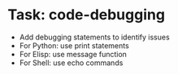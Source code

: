 <!-- ---
!-- title: 2024-12-27 23:16:44
!-- author: Yusuke Watanabe
!-- date: /home/ywatanabe/.emacs.d/lisp/elmo/workspace/resources/prompt-templates/components/02_tasks/code-debugging.md
!-- --- -->

# Task: code-debugging
* Add debugging statements to identify issues
* For Python: use print statements
* For Elisp: use message function
* For Shell: use echo commands